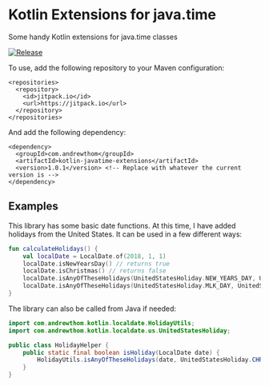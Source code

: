 # Kotlin Extensions for java.time

Some handy Kotlin extensions for java.time classes

[![Release](https://jitpack.io/v/com.andrewthom/kotlin-javatime-extensions.svg)](https://jitpack.io/#com.andrewthom/spring-security-login-logger)

To use, add the following repository to your Maven configuration: 

```
<repositories>
  <repository>
    <id>jitpack.io</id>
    <url>https://jitpack.io</url>
  </repository>
</repositories>
```

And add the following dependency: 

```
<dependency>
  <groupId>com.andrewthom</groupId>
  <artifactId>kotlin-javatime-extensions</artifactId>
  <version>1.0.1</version> <!-- Replace with whatever the current version is -->
</dependency>
```

## Examples

This library has some basic date functions.  At this time, I have added holidays from the United States.  It can be used in a few different ways:
```kotlin
fun calculateHolidays() {
    val localDate = LocalDate.of(2018, 1, 1)
    localDate.isNewYearsDay() // returns true
    localDate.isChristmas() // returns false
    localDate.isAnyOfTheseHolidays(UnitedStatesHoliday.NEW_YEARS_DAY, UnitedStatesHoliday.CHRISTMAS) // returns true
    localDate.isAnyOfTheseHolidays(UnitedStatesHoliday.MLK_DAY, UnitedStatesHoliday.LABOR_DAY) // returns false
}
```

The library can also be called from Java if needed:
```java
import com.andrewthom.kotlin.localdate.HolidayUtils;
import com.andrewthom.kotlin.localdate.us.UnitedStatesHoliday;

public class HolidayHelper { 
    public static final boolean isHoliday(LocalDate date) {
        HolidayUtils.isAnyOfTheseHolidays(date, UnitedStatesHoliday.CHRISTMAS_DAY /* add more holidays as necessary */);
    }
}
```
